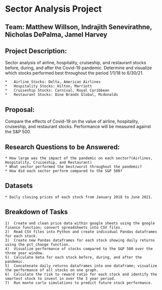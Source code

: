 # Sector Analysis Project

## Team: Matthew Willson, Indrajith Senevirathne, Nicholas DePalma, Jamel Harvey 

## Project Description: 

Sector analysis of airline, hospitality, cruiseship, and restaurant stocks before, during, and after the Covid-19 pandemic. Determine and visualize which stocks performed best throughout the period 1/1/18 to 6/30/21. 

    *   Airline Stocks: Delta, American Airlines
    *   Hospitality Stocks: Hilton, Marriott
    *   Cruiseship Stocks: Carnival, Royal Caribbean 
    *   Restaurant Stocks: Dine Brands Global, Mcdonalds

## Proposal:

Compare the effects of Covid-19 on the value of airline, hospitality, cruiseship, and restaurant stocks. Performance will be measured against the S&P 500. 

## Research Questions to be Answered:

    * How large was the impact of the pandemic on each sector?(Airlines, Hospitality, Cruiseship, and Restaurant)
    * What sector performed the best/worst throughout the pandemic?
    * How did each sector perform compared to the S&P 500?

## Datasets 

    * Daily closing prices of each stock from January 2018 to June 2021.

## Breakdown of Tasks

    1)  Create and clean price data within google sheets using the google finance function; convert spreadsheets into CSV files. 
    2)  Read CSV files into Python and create individual Pandas dataframes for each stock. 
    3)  Create new Pandas dataframes for each stock showing daily returns using the pct_change function. 
    4)  Visualize performance of stocks compared to the S&P 500 over the three year window. 
    5)  Calculate beta for each stock before, during, and after the pandemic. 
    5)  Concatenate daily returns dataframes into one dataframe; visualize the performance of all stocks on one graph. 
    6)  Calculate the risk to reward ratio for each stock and identify the smartest stock to invest in over the 3 year period.
    7)  Run monte carlo simulations to predict future stock performance.
 






